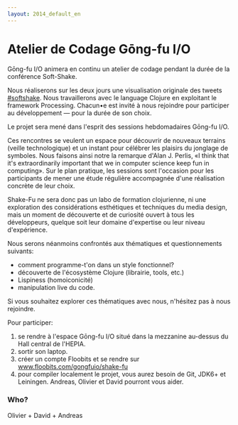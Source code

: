 ```yaml
---
layout: 2014_default_en
---
```


# Atelier de Codage Gōng-fu I/O

Gōng-fu I/O animera en continu un atelier de codage pendant la durée de la conférence Soft-Shake. 

Nous réaliserons sur les deux jours une visualisation originale des tweets [#softshake](https://twitter.com/hashtag/softshake). Nous travaillerons avec le language Clojure en exploitant le framework Processing. Chacun•e est invité à nous rejoindre pour participer au développement — pour la durée de son choix. 

Le projet sera mené dans l'esprit des sessions hebdomadaires Gōng-fu I/O. 

Ces rencontres se veulent un espace pour découvrir de nouveaux terrains (veille technologique) et un instant pour célébrer les plaisirs du jonglage de symboles. Nous faisons ainsi notre la remarque d'Alan J. Perlis, «I think that it's extraordinarily important that we in computer science keep fun in computing». Sur le plan pratique, les sessions sont l'occasion pour les participants de mener une étude régulière accompagnée d'une réalisation concrète de leur choix. 

Shake-Fu ne sera donc pas un labo de formation clojurienne, ni une exploration des considérations esthétiques et techniques du media design, mais un moment de découverte et de curiosité ouvert à tous les développeurs, quelque soit leur domaine d'expertise ou leur niveau d'expérience. 

Nous serons néanmoins confrontés aux thématiques et questionnements suivants:

 * comment programme-t'on dans un style fonctionnel?
 * découverte de l'écosystème Clojure (librairie, tools, etc.)
 * Lispiness (homoiconicité)
 * manipulation live du code.

Si vous souhaitez explorer ces thématiques avec nous, n'hésitez pas à nous rejoindre.

Pour participer: 

 1. se rendre à l'espace Gōng-fu I/O situé dans la mezzanine au-dessus du Hall central de l'HEPIA.
 2. sortir son laptop. 
 3. créer un compte Floobits et se rendre sur www.floobits.com/gongfuio/shake-fu
 4. pour compiler localement le projet, vous aurez besoin de Git, JDK6+ et Leiningen. Andreas, Olivier et David pourront vous aider.

### Who?

Olivier + David + Andreas

